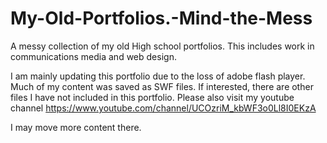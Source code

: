 # My-Old-Portfolios.-Mind-the-Mess
A messy collection of my old High school portfolios. This includes work in communications media and web design. 

I am mainly updating this portfolio due to the loss of adobe flash player. Much of my content was saved as SWF files. 
If interested, there are other files I have not included in this portfolio. Please also visit my youtube channel 
https://www.youtube.com/channel/UCOzriM_kbWF3o0Ll8I0EKzA

I may move more content there. 
